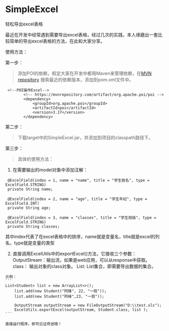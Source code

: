 # SimpleExcel
轻松导出excel表格

最近在开发中经常遇到需要导出excel表格，经过几次的实践，本人琢磨出一套比较简单的导出excel表格的方法，在此和大家分享。

使用方法：

第一步：
> 添加POI的依赖，假定大家在开发中都用Maven来管理依赖，在[MVN repository](https://mvnrepository.com/) 搜索最近的依赖版本，添加到pom.xml文件中。

```
 <!--POI操作Excel-->
        <!-- https://mvnrepository.com/artifact/org.apache.poi/poi -->
        <dependency>
            <groupId>org.apache.poi</groupId>
            <artifactId>poi</artifactId>
            <version>3.17</version>
        </dependency>
```

第二步：
> 下载target中的SimpleExcel.jar，并添加到项目的classpath路径下。

第三步：
> 具体的使用方法：
  1. 在需要输出的model对象中添加注解：
   ```
    @ExcelField(index = 1, name = "name", title = "学生姓名", type = ExcelField.STRING)
    private String name;
    
    @ExcelField(index = 2, name = "age", title = "学生年纪", type = ExcelField.INT)
    private String age;
    
    @ExcelField(index = 3, name = "classes", title = "学生班级", type = ExcelField.STRING)
    private String classes;
   ```
   
   其中index代表了在excel表格中的排序，name就是变量名，title就是excel的列名，type就是变量的类型
   
   2. 直接调用ExcelUtils中的exportExcel()方法，它接收三个参数：
      OutputStream：输出流，如果是web应用，可以从response中获取。
      class<T>： 输出对象的class对象。
      List<T>: List集合，即需要导出数据的集合。
  
    示例：
    ```
    List<Student> list = new ArrayList<>();
        list.add(new Student("阿锋", 22, "一班"));
        list.add(new Student("阿峰",23, "一班"));

        OutputStream outputStream = new FileOutputStream("D:\\test.xls");
        ExcelUtils.exportExcel(outputStream, Student.class, list );
    ```
    
    直接运行程序，即可见证奇迹哦！
   
   
